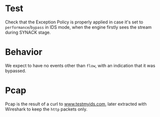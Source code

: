 # Test

Check that the Exception Policy is properly applied in case it's set to
``performance``/``bypass`` in IDS mode, when the engine firstly sees the stream
during SYNACK stage.

# Behavior

We expect to have no events other than ``flow``, with an indication that it was
bypassed.

# Pcap

Pcap is the result of a curl to www.testmyids.com, later extracted with
Wireshark to keep the ``http`` packets only.
